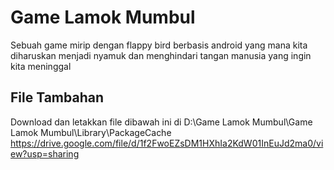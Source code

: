 # Game Lamok Mumbul
Sebuah game mirip dengan flappy bird berbasis android yang mana kita diharuskan menjadi nyamuk dan menghindari tangan manusia yang ingin kita meninggal

## File Tambahan
Download dan letakkan file dibawah ini di D:\Game Lamok Mumbul\Game Lamok Mumbul\Library\PackageCache
https://drive.google.com/file/d/1f2FwoEZsDM1HXhIa2KdW01InEuJd2ma0/view?usp=sharing
